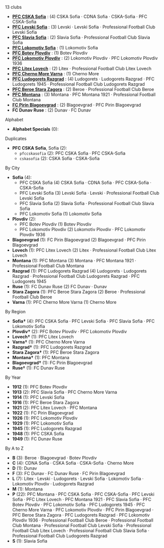 13 clubs

- [**PFC CSKA Sofia**](https://en.wikipedia.org/wiki/PFC_CSKA_Sofia) : (4) CSKA Sofia · CDNA Sofia · CSKA-Sofia · PFC CSKA-Sofia
- [**PFC Levski Sofia**](https://en.wikipedia.org/wiki/PFC_Levski_Sofia) : (3) Levski · Levski Sofia · Professional Football Club Levski Sofia
- [**PFC Slavia Sofia**](https://en.wikipedia.org/wiki/PFC_Slavia_Sofia) : (2) Slavia Sofia · Professional Football Club Slavia Sofia
- [**PFC Lokomotiv Sofia**](https://en.wikipedia.org/wiki/PFC_Lokomotiv_Sofia) : (1) Lokomotiv Sofia
- [**PFC Botev Plovdiv**](https://en.wikipedia.org/wiki/PFC_Botev_Plovdiv) : (1) Botev Plovdiv
- [**PFC Lokomotiv Plovdiv**](https://en.wikipedia.org/wiki/PFC_Lokomotiv_Plovdiv) : (2) Lokomotiv Plovdiv · PFC Lokomotiv Plovdiv 1936
- [**PFC Litex Lovech**](https://en.wikipedia.org/wiki/PFC_Litex_Lovech) : (2) Litex · Professional Football Club Litex Lovech
- [**PFC Cherno More Varna**](https://en.wikipedia.org/wiki/PFC_Cherno_More_Varna) : (1) Cherno More
- [**PFC Ludogorets Razgrad**](https://en.wikipedia.org/wiki/PFC_Ludogorets_Razgrad) : (4) Ludogorets · Ludogorets Razgrad · PFC Ludogorets 1945 · Professional Football Club Ludogorets Razgrad
- [**PFC Beroe Stara Zagora**](https://en.wikipedia.org/wiki/PFC_Beroe_Stara_Zagora) : (2) Beroe · Professional Football Club Beroe
- [**PFC Montana**](https://en.wikipedia.org/wiki/PFC_Montana) : (3) Montana · PFC Montana 1921 · Professional Football Club Montana
- [**FC Pirin Blagoevgrad**](https://en.wikipedia.org/wiki/FC_Pirin_Blagoevgrad) : (2) Blagoevgrad · PFC Pirin Blagoevgrad
- **FC Dunav Ruse** : (2) Dunav · FC Dunav




Alphabet

- **Alphabet Specials** (0): 




Duplicates

- **PFC CSKA Sofia**, Sofia (2):
  - `pfccskasofia` (2): PFC CSKA Sofia · PFC CSKA-Sofia
  - `cskasofia` (2): CSKA Sofia · CSKA-Sofia




By City

- **Sofia** (4): 
  - PFC CSKA Sofia  (4) CSKA Sofia · CDNA Sofia · PFC CSKA-Sofia · CSKA-Sofia
  - PFC Levski Sofia  (3) Levski Sofia · Levski · Professional Football Club Levski Sofia
  - PFC Slavia Sofia  (2) Slavia Sofia · Professional Football Club Slavia Sofia
  - PFC Lokomotiv Sofia  (1) Lokomotiv Sofia
- **Plovdiv** (2): 
  - PFC Botev Plovdiv  (1) Botev Plovdiv
  - PFC Lokomotiv Plovdiv  (2) Lokomotiv Plovdiv · PFC Lokomotiv Plovdiv 1936
- **Blagoevgrad** (1): FC Pirin Blagoevgrad  (2) Blagoevgrad · PFC Pirin Blagoevgrad
- **Lovech** (1): PFC Litex Lovech  (2) Litex · Professional Football Club Litex Lovech
- **Montana** (1): PFC Montana  (3) Montana · PFC Montana 1921 · Professional Football Club Montana
- **Razgrad** (1): PFC Ludogorets Razgrad  (4) Ludogorets · Ludogorets Razgrad · Professional Football Club Ludogorets Razgrad · PFC Ludogorets 1945
- **Ruse** (1): FC Dunav Ruse  (2) FC Dunav · Dunav
- **Stara Zagora** (1): PFC Beroe Stara Zagora  (2) Beroe · Professional Football Club Beroe
- **Varna** (1): PFC Cherno More Varna  (1) Cherno More




By Region

- **Sofia†** (4):   PFC CSKA Sofia · PFC Levski Sofia · PFC Slavia Sofia · PFC Lokomotiv Sofia
- **Plovdiv†** (2):   PFC Botev Plovdiv · PFC Lokomotiv Plovdiv
- **Lovech†** (1):   PFC Litex Lovech
- **Varna†** (1):   PFC Cherno More Varna
- **Razgrad†** (1):   PFC Ludogorets Razgrad
- **Stara Zagora†** (1):   PFC Beroe Stara Zagora
- **Montana†** (1):   PFC Montana
- **Blagoevgrad†** (1):   FC Pirin Blagoevgrad
- **Ruse†** (1):   FC Dunav Ruse




By Year

- **1912** (1):   PFC Botev Plovdiv
- **1913** (2):   PFC Slavia Sofia · PFC Cherno More Varna
- **1914** (1):   PFC Levski Sofia
- **1916** (1):   PFC Beroe Stara Zagora
- **1921** (2):   PFC Litex Lovech · PFC Montana
- **1922** (1):   FC Pirin Blagoevgrad
- **1926** (1):   PFC Lokomotiv Plovdiv
- **1929** (1):   PFC Lokomotiv Sofia
- **1945** (1):   PFC Ludogorets Razgrad
- **1948** (1):   PFC CSKA Sofia
- **1949** (1):   FC Dunav Ruse






By A to Z

- **B** (3): Beroe · Blagoevgrad · Botev Plovdiv
- **C** (4): CDNA Sofia · CSKA Sofia · CSKA-Sofia · Cherno More
- **D** (1): Dunav
- **F** (3): FC Dunav · FC Dunav Ruse · FC Pirin Blagoevgrad
- **L** (7): Litex · Levski · Ludogorets · Levski Sofia · Lokomotiv Sofia · Lokomotiv Plovdiv · Ludogorets Razgrad
- **M** (1): Montana
- **P** (22): PFC Montana · PFC CSKA Sofia · PFC CSKA-Sofia · PFC Levski Sofia · PFC Litex Lovech · PFC Montana 1921 · PFC Slavia Sofia · PFC Botev Plovdiv · PFC Lokomotiv Sofia · PFC Ludogorets 1945 · PFC Cherno More Varna · PFC Lokomotiv Plovdiv · PFC Pirin Blagoevgrad · PFC Beroe Stara Zagora · PFC Ludogorets Razgrad · PFC Lokomotiv Plovdiv 1936 · Professional Football Club Beroe · Professional Football Club Montana · Professional Football Club Levski Sofia · Professional Football Club Litex Lovech · Professional Football Club Slavia Sofia · Professional Football Club Ludogorets Razgrad
- **S** (1): Slavia Sofia




